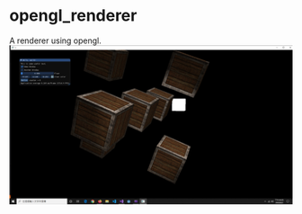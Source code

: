 # opengl_renderer
 A renderer using opengl.
![alt text](https://github.com/catt2k/opengl_renderer/blob/master/result.jpeg)
